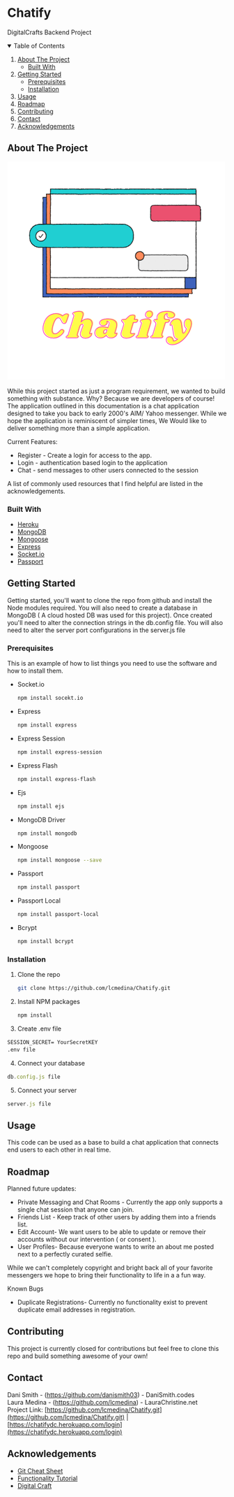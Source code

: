 # Chatify
DigitalCrafts Backend Project


<!-- TABLE OF CONTENTS -->
<details open="open">
  <summary>Table of Contents</summary>
  <ol>
    <li>
      <a href="#about-the-project">About The Project</a>
      <ul>
        <li><a href="#built-with">Built With</a></li>
      </ul>
    </li>
    <li>
      <a href="#getting-started">Getting Started</a>
      <ul>
        <li><a href="#prerequisites">Prerequisites</a></li>
        <li><a href="#installation">Installation</a></li>
      </ul>
    </li>
    <li><a href="#usage">Usage</a></li>
    <li><a href="#roadmap">Roadmap</a></li>
    <li><a href="#contributing">Contributing</a></li>
    <li><a href="#contact">Contact</a></li>
    <li><a href="#acknowledgements">Acknowledgements</a></li>
  </ol>
</details>



<!-- ABOUT THE PROJECT -->
## About The Project

[![Chatify logo](images/chatify.png)](https://chatifydc.herokuapp.com/login)

While this project started as just a program requirement, we wanted to build something with substance. Why? Because we are developers of course! The application outlined in this documentation is a chat application designed to take you back to early 2000's AIM/ Yahoo messenger. While we hope the application is reminiscent of simpler times, We Would like to deliver something more than a simple application.

Current Features:

* Register - Create a login for access to the app.
* Login - authentication based login to the application
* Chat - send messages to other users connected to the session
 

A list of commonly used resources that I find helpful are listed in the acknowledgements.

### Built With

* [Heroku](https://www.heroku.com/)
* [MongoDB](https://docs.mongodb.com/)
* [Mongoose](https://mongoosejs.com/docs)
* [Express](https://expressjs.com/)
* [Socket.io](https://github.com/cferdinandi/smooth-scroll)
* [Passport](http://www.passportjs.org/docs/)



<!-- GETTING STARTED -->
## Getting Started

Getting started, you'll want to clone the repo from github and install the Node modules required. You will also need to create a database in MongoDB ( A cloud hosted DB was used for this project). Once created you'll need to alter the connection strings in the db.config file. You will also need to alter the server port configurations in the server.js file

### Prerequisites

This is an example of how to list things you need to use the software and how to install them.
* Socket.io
  ```sh
  npm install socekt.io
  ```
* Express
  ```sh
  npm install express
* Express Session
  ```sh
  npm install express-session
* Express Flash
  ```sh
  npm install express-flash
* Ejs
  ```sh
  npm install ejs
  ```
* MongoDB Driver
  ```sh
  npm install mongodb
  ```
* Mongoose
  ```sh
  npm install mongoose --save
  ```
* Passport
  ```sh
  npm install passport
  ```
* Passport Local
  ```sh
  npm install passport-local
  ```
* Bcrypt
  ```sh
  npm install bcrypt
  ```

### Installation


1. Clone the repo
   ```sh
   git clone https://github.com/lcmedina/Chatify.git
   ```
2. Install NPM packages
   ```sh
   npm install
   ```
3. Create .env file 
  ```txt
  SESSION_SECRET= YourSecretKEY
  .env file
  ```

4. Connect your database
  ```js
  db.config.js file
  ```

5. Connect your server
  ```js
  server.js file
  ```

<!-- USAGE EXAMPLES -->
## Usage

This code can be used as a base to build a chat application that connects end users to each other in real time.



<!-- ROADMAP -->
## Roadmap

Planned future updates:

* Private Messaging and Chat Rooms - Currently the app only supports a single chat session that anyone can join.
* Friends List - Keep track of other users by adding them into a friends list.
* Edit Account- We want users to be able to update or remove their accounts without our intervention ( or consent ). 
* User Profiles- Because everyone wants to write an about me posted next to a perfectly curated selfie. 


While we can't completely copyright and bright back all of your favorite messengers we hope to bring their functionality to life in a a fun way. 

Known Bugs

* Duplicate Registrations- Currently no functionality exist to prevent duplicate email addresses in registration.


<!-- CONTRIBUTING -->
## Contributing

This project is currently closed for contributions but feel free to clone this repo and build something awesome of your own!



<!-- CONTACT -->
## Contact

Dani Smith  - (https://github.com/danismith03) - DaniSmith.codes  
Laura Medina - (https://github.com/lcmedina) - LauraChristine.net  
Project Link: [https://github.com/lcmedina/Chatify.git](https://github.com/lcmedina/Chatify.git) | [https://chatifydc.herokuapp.com/login](https://chatifydc.herokuapp.com/login)



<!-- ACKNOWLEDGEMENTS -->
## Acknowledgements
* [Git Cheat Sheet](https://www.atlassian.com/git/tutorials/atlassian-git-cheatsheet)
* [Functionality Tutorial](https://www.youtube.com/watch?v=-RCnNyD0L-s&t=1757s)
* [Digital Craft](https://www.digitalcrafts.com/)